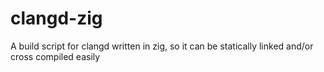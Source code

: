 # clangd-zig
A build script for clangd written in zig, so it can be statically linked and/or cross compiled easily

